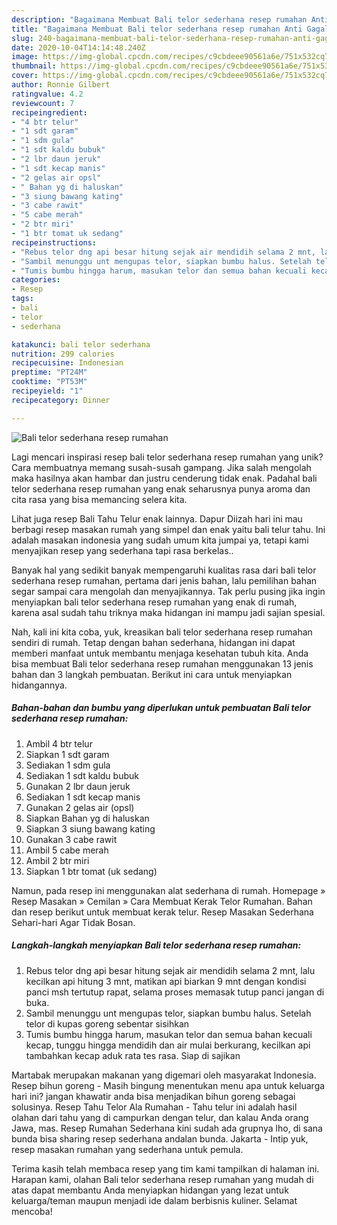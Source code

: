 ```yaml
---
description: "Bagaimana Membuat Bali telor sederhana resep rumahan Anti Gagal"
title: "Bagaimana Membuat Bali telor sederhana resep rumahan Anti Gagal"
slug: 240-bagaimana-membuat-bali-telor-sederhana-resep-rumahan-anti-gagal
date: 2020-10-04T14:14:48.240Z
image: https://img-global.cpcdn.com/recipes/c9cbdeee90561a6e/751x532cq70/bali-telor-sederhana-resep-rumahan-foto-resep-utama.jpg
thumbnail: https://img-global.cpcdn.com/recipes/c9cbdeee90561a6e/751x532cq70/bali-telor-sederhana-resep-rumahan-foto-resep-utama.jpg
cover: https://img-global.cpcdn.com/recipes/c9cbdeee90561a6e/751x532cq70/bali-telor-sederhana-resep-rumahan-foto-resep-utama.jpg
author: Ronnie Gilbert
ratingvalue: 4.2
reviewcount: 7
recipeingredient:
- "4 btr telur"
- "1 sdt garam"
- "1 sdm gula"
- "1 sdt kaldu bubuk"
- "2 lbr daun jeruk"
- "1 sdt kecap manis"
- "2 gelas air opsl"
- " Bahan yg di haluskan"
- "3 siung bawang kating"
- "3 cabe rawit"
- "5 cabe merah"
- "2 btr miri"
- "1 btr tomat uk sedang"
recipeinstructions:
- "Rebus telor dng api besar hitung sejak air mendidih selama 2 mnt, lalu kecilkan api hitung 3 mnt, matikan api biarkan 9 mnt dengan kondisi panci msh tertutup rapat, selama proses memasak tutup panci jangan di buka."
- "Sambil menunggu unt mengupas telor, siapkan bumbu halus. Setelah telor di kupas goreng sebentar sisihkan"
- "Tumis bumbu hingga harum, masukan telor dan semua bahan kecuali kecap, tunggu hingga mendidih dan air mulai berkurang, kecilkan api tambahkan kecap aduk rata tes rasa. Siap di sajikan"
categories:
- Resep
tags:
- bali
- telor
- sederhana

katakunci: bali telor sederhana 
nutrition: 299 calories
recipecuisine: Indonesian
preptime: "PT24M"
cooktime: "PT53M"
recipeyield: "1"
recipecategory: Dinner

---
```



![Bali telor sederhana resep rumahan](https://img-global.cpcdn.com/recipes/c9cbdeee90561a6e/751x532cq70/bali-telor-sederhana-resep-rumahan-foto-resep-utama.jpg)

Lagi mencari inspirasi resep bali telor sederhana resep rumahan yang unik? Cara membuatnya memang susah-susah gampang. Jika salah mengolah maka hasilnya akan hambar dan justru cenderung tidak enak. Padahal bali telor sederhana resep rumahan yang enak seharusnya punya aroma dan cita rasa yang bisa memancing selera kita.

Lihat juga resep Bali Tahu Telur enak lainnya. Dapur Diizah hari ini mau berbagi resep masakan rumah yang simpel dan enak yaitu bali telur tahu. Ini adalah masakan indonesia yang sudah umum kita jumpai ya, tetapi kami menyajikan resep yang sederhana tapi rasa berkelas..

Banyak hal yang sedikit banyak mempengaruhi kualitas rasa dari bali telor sederhana resep rumahan, pertama dari jenis bahan, lalu pemilihan bahan segar sampai cara mengolah dan menyajikannya. Tak perlu pusing jika ingin menyiapkan bali telor sederhana resep rumahan yang enak di rumah, karena asal sudah tahu triknya maka hidangan ini mampu jadi sajian spesial.


Nah, kali ini kita coba, yuk, kreasikan bali telor sederhana resep rumahan sendiri di rumah. Tetap dengan bahan sederhana, hidangan ini dapat memberi manfaat untuk membantu menjaga kesehatan tubuh kita. Anda bisa membuat Bali telor sederhana resep rumahan menggunakan 13 jenis bahan dan 3 langkah pembuatan. Berikut ini cara untuk menyiapkan hidangannya.

<!--inarticleads1-->

##### Bahan-bahan dan bumbu yang diperlukan untuk pembuatan Bali telor sederhana resep rumahan:

1. Ambil 4 btr telur
1. Siapkan 1 sdt garam
1. Sediakan 1 sdm gula
1. Sediakan 1 sdt kaldu bubuk
1. Gunakan 2 lbr daun jeruk
1. Sediakan 1 sdt kecap manis
1. Gunakan 2 gelas air (opsl)
1. Siapkan  Bahan yg di haluskan
1. Siapkan 3 siung bawang kating
1. Gunakan 3 cabe rawit
1. Ambil 5 cabe merah
1. Ambil 2 btr miri
1. Siapkan 1 btr tomat (uk sedang)


Namun, pada resep ini menggunakan alat sederhana di rumah. Homepage » Resep Masakan » Cemilan » Cara Membuat Kerak Telor Rumahan. Bahan dan resep berikut untuk membuat kerak telur. Resep Masakan Sederhana Sehari-hari Agar Tidak Bosan. 

<!--inarticleads2-->

##### Langkah-langkah menyiapkan Bali telor sederhana resep rumahan:

1. Rebus telor dng api besar hitung sejak air mendidih selama 2 mnt, lalu kecilkan api hitung 3 mnt, matikan api biarkan 9 mnt dengan kondisi panci msh tertutup rapat, selama proses memasak tutup panci jangan di buka.
1. Sambil menunggu unt mengupas telor, siapkan bumbu halus. Setelah telor di kupas goreng sebentar sisihkan
1. Tumis bumbu hingga harum, masukan telor dan semua bahan kecuali kecap, tunggu hingga mendidih dan air mulai berkurang, kecilkan api tambahkan kecap aduk rata tes rasa. Siap di sajikan


Martabak merupakan makanan yang digemari oleh masyarakat Indonesia. Resep bihun goreng - Masih bingung menentukan menu apa untuk keluarga hari ini? jangan khawatir anda bisa menjadikan bihun goreng sebagai solusinya. Resep Tahu Telor Ala Rumahan - Tahu telur ini adalah hasil olahan dari tahu yang di campurkan dengan telur, dan kalau Anda orang Jawa, mas. Resep Rumahan Sederhana kini sudah ada grupnya lho, di sana bunda bisa sharing resep sederhana andalan bunda. Jakarta - Intip yuk, resep masakan rumahan yang sederhana untuk pemula. 

Terima kasih telah membaca resep yang tim kami tampilkan di halaman ini. Harapan kami, olahan Bali telor sederhana resep rumahan yang mudah di atas dapat membantu Anda menyiapkan hidangan yang lezat untuk keluarga/teman maupun menjadi ide dalam berbisnis kuliner. Selamat mencoba!
